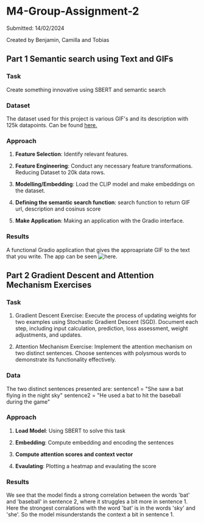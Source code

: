 # M4-Group-Assignment-2
Submitted: 14/02/2024

Created by Benjamin, Camilla and Tobias

## Part 1 Semantic search using Text and GIFs

### Task
Create something innovative using SBERT and semantic search

### Dataset
The dataset used for this project is various GIF's and its description with 125k datapoints. Can be found [here.](https://github.com/raingo/TGIF-Release/archive/master.zip)

### Approach
1. **Feature Selection**: Identify relevant features.

2. **Feature Engineering**: Conduct any necessary feature transformations. Reducing Dataset to 20k data rows.

3. **Modelling/Embedding**: Load the CLIP model and make embeddings on the dataset.

4. **Defining the semantic search function**: search function to return GIF url, description and cosinus score
   
5. **Make Application**: Making an application with the Gradio interface.

### Results

A functional Gradio application that gives the approapriate GIF to the text that you write. The app can be seen ![here.]()


## Part 2 Gradient Descent and Attention Mechanism Exercises

### Task
1. Gradient Descent Exercise: Execute the process of updating weights for two examples using Stochastic Gradient Descent (SGD). Document each step, including input calculation, prediction, loss assessment, weight adjustments, and updates.

2. Attention Mechanism Exercise: Implement the attention mechanism on two distinct sentences. Choose sentences with polysmous words to demonstrate its functionality effectively.
### Data
The two distinct sentences presented are:
sentence1 = "She saw a bat flying in the night sky"
sentence2 = "He used a bat to hit the baseball during the game"

### Approach
1. **Load Model**: Using SBERT to solve this task
   
3. **Embedding**: Compute embedding and encoding the sentences
   
5. **Compute attention scores and context vector**
  
7. **Evaulating**: Plotting a heatmap and evaulating the score

### Results
We see that the model finds a strong correlation between the words 'bat' and 'baseball' in sentence 2, where it struggles a bit more in sentence 1. Here the strongest corralations with the word 'bat' is in the words 'sky' and 'she'. So the model misunderstands the context a bit in sentence 1.


